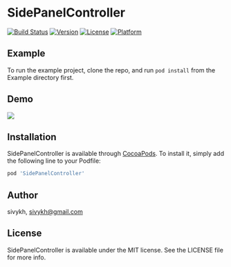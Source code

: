 # SidePanelController

[![Build Status](https://travis-ci.org/sivykh/SidePanel.svg?branch=master)](https://travis-ci.org/sivykh/SidePanel)
[![Version](https://img.shields.io/cocoapods/v/SidePanelController.svg?style=flat)](https://cocoapods.org/pods/SidePanelController)
[![License](https://img.shields.io/cocoapods/l/SidePanelController.svg?style=flat)](https://cocoapods.org/pods/SidePanelController)
[![Platform](https://img.shields.io/cocoapods/p/SidePanelController.svg?style=flat)](https://cocoapods.org/pods/SidePanelController)

## Example

To run the example project, clone the repo, and run `pod install` from the Example directory first.

## Demo

![](example.gif)

## Installation

SidePanelController is available through [CocoaPods](https://cocoapods.org). To install
it, simply add the following line to your Podfile:

```ruby
pod 'SidePanelController'
```

## Author

sivykh, sivykh@gmail.com

## License

SidePanelController is available under the MIT license. See the LICENSE file for more info.
